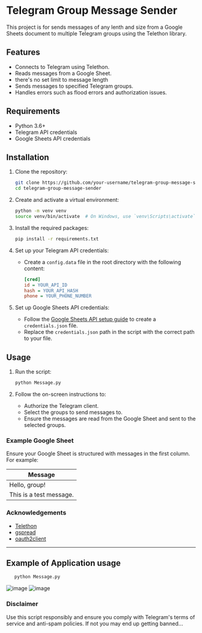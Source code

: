 # Telegram Group Message Sender

This project is for sends messages of any lenth and size from a Google Sheets document to multiple Telegram groups using the Telethon library.

## Features

- Connects to Telegram using Telethon.
- Reads messages from a Google Sheet.
- there's no set limit to message length 
- Sends messages to specified Telegram groups.
- Handles errors such as flood errors and authorization issues.

## Requirements

- Python 3.6+
- Telegram API credentials
- Google Sheets API credentials

## Installation

1. Clone the repository:
    ```bash
    git clone https://github.com/your-username/telegram-group-message-sender.git
    cd telegram-group-message-sender
    ```

2. Create and activate a virtual environment:
    ```bash
    python -m venv venv
    source venv/bin/activate  # On Windows, use `venv\Scripts\activate`
    ```

3. Install the required packages:
    ```bash
    pip install -r requirements.txt
    ```

4. Set up your Telegram API credentials:
    - Create a `config.data` file in the root directory with the following content:
      ```ini
      [cred]
      id = YOUR_API_ID
      hash = YOUR_API_HASH
      phone = YOUR_PHONE_NUMBER
      ```

5. Set up Google Sheets API credentials:
    - Follow the [Google Sheets API setup guide](https://gspread.readthedocs.io/en/latest/oauth2.html#for-end-users-using-oauth-client-id) to create a `credentials.json` file.
    - Replace the `credentials.json` path in the script with the correct path to your file.

## Usage

1. Run the script:
    ```bash
    python Message.py
    ```

2. Follow the on-screen instructions to:
    - Authorize the Telegram client.
    - Select the groups to send messages to.
    - Ensure the messages are read from the Google Sheet and sent to the selected groups.

### Example Google Sheet

Ensure your Google Sheet is structured with messages in the first column. For example:

| Message |
|---------|
| Hello, group! |
| This is a test message. |


### Acknowledgements

- [Telethon](https://github.com/LonamiWebs/Telethon)
- [gspread](https://github.com/burnash/gspread)
- [oauth2client](https://github.com/google/oauth2client)

---
## Example of Application usage
 ```bash
    python Message.py
 ```
![image](https://github.com/user-attachments/assets/98e74f44-9f8e-49c0-a648-430e6be9685d)
![image](https://github.com/user-attachments/assets/d164fba1-32be-48c0-b19e-a517ce6bd149)


### Disclaimer

Use this script responsibly and ensure you comply with Telegram's terms of service and anti-spam policies.
If not you may end up getting banned...
